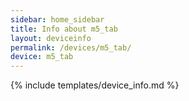 ```yaml
---
sidebar: home_sidebar
title: Info about m5_tab
layout: deviceinfo
permalink: /devices/m5_tab/
device: m5_tab
---
```

{% include templates/device_info.md %}
